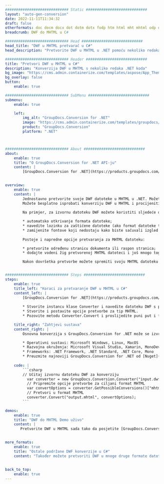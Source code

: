 ```yaml
---
############################# Static ############################
layout: "auto-gen-conversion"
date: 2022-11-11T11:34:32
draft: false
otherformats: doc docm docx dot dotm dotx fodp htm html mht mhtml odp odt otp pot potm potx pps ppsm ppsx ppt pptm pptx rtf
breadcrumb: DWF do MHTML u C#

############################# Head ############################
head_title: "DWF u MHTML pretvarač u C#"
head_description: "Pretvorite DWF u MHTML u .NET pomoću nekoliko redaka koda. Koristite GroupDocs Document Conversion API za pretvaranje preko 160 formata datoteka."

############################# Header ############################
title: "Pretvori DWF u MHTML u C#"
description: "Konverzija DWF u MHTML s nekoliko redaka .NET koda"
bg_image: "https://cms.admin.containerize.com/templates/aspose/App_Themes/V3/images/bg/header1.png"
bg_overlay: false
button:
    enable: true

############################# SubMenu ############################
submenu:
    enable: true

    left:
        img_alt: "GroupDocs.Conversion for .NET"
        image: "https://cms.admin.containerize.com/templates/groupdocs/images/product-logos/90x90-noborder/groupdocs-conversion-net.png"
        product: "GroupDocs.Conversion"
        platform: ".NET"



############################# About ############################
about:
    enable: true
    title: "O GroupDocs.Conversion for .NET API-ju"
    content: |
        [GroupDocs.Conversion for .NET](https://products.groupdocs.com/conversion/net/) može se koristiti za pretvaranje Microsoft Worda, Excela, PowerPointa, PDF-a, Visio i drugih formata. GroupDocs.Conversion je samostalni API koji je prikladan za pozadinske i interne sustave gdje su potrebne visoke performanse. Ne ovisi o softveru poput Microsofta ili Open Officea.
    

overview:
    enable: true
    content: |
        Jednostavno pretvorite svoje DWF datoteke u MHTML u .NET. Možete koristiti samo nekoliko C# linija koda na bilo kojoj platformi po vašem izboru kao što su - Windows, Linux, macOS.
        Možete besplatno isprobati konverziju DWF u MHTML i procijeniti kvalitetu rezultata konverzije. Uz jednostavne scenarije konverzije datoteka, možete isprobati naprednije opcije za učitavanje izvorne DWF datoteke i za spremanje izlaznog MHTML rezultata. 
        
        Na primjer, za izvornu datoteku DWF možete koristiti sljedeće opcije učitavanja:

        * automatsko otkrivanje formata datoteke;
        * navedite lozinku za zaštićene datoteke (ako format datoteke to podržava);
        * zamijenite fontove koji nedostaju kako biste sačuvali izgled dokumenta.
        
        Postoje i napredne opcije pretvaranja za MHTML datoteku:

        * pretvorite određenu stranicu dokumenta ili raspon stranica;
        * dodajte vodeni žig pretvorenoj MHTML datoteci i još mnogo toga.

        Nakon dovršetka pretvorbe možete spremiti svoju MHTML datoteku na lokalnu stazu datoteke ili bilo koju pohranu treće strane kao što su FTP, Amazon S3, Google Drive, Dropbox itd. Imajte na umu - da pretvorite DWF u {{ TO}} nema potrebe za instaliranjem bilo kakvog dodatnog softvera - poput MS Officea, Open Officea, Adobe Acrobat Readera itd.


############################# Steps ############################
steps:
    enable: true
    title_left: "Koraci za pretvaranje DWF u MHTML u C#"
    content_left: |
        [GroupDocs.Conversion for .NET](https://products.groupdocs.com/conversion/net/) programerima olakšava pretvaranje DWF datoteke u MHTML s nekoliko redaka koda.
        
        * Stvorite instancu klase Converter i navedite datoteku DWF s punim putem
        * Stvorite i postavite opcije pretvorbe za tip MHTML.
        * Pozovite metodu Converter.Convert i proslijedite puni put i format (MHTML) kao parametar

    title_right: "Zahtjevi sustava"
    content_right: |
        Osnovna konverzija s GroupDocs.Conversion for .NET može se izvršiti u samo nekoliko jednostavnih koraka. Naši API-ji podržani su na svim glavnim platformama i operativnim sustavima. Prije izvršavanja koda u nastavku, provjerite imate li sljedeće preduvjete instalirane na vašem sustavu.

        * Operativni sustavi: Microsoft Windows, Linux, MacOS
        * Razvojna okruženja: Microsoft Visual Studio, Xamarin, MonoDevelop
        * Frameworks: .NET Framework, .NET Standard, .NET Core, Mono
        * Preuzmite najnoviji GroupDocs.Conversion for .NET od [Nuget](https://www.nuget.org/packages/groupdocs.conversion)
         
    code: |
        ```csharp    
        // Učitaj izvornu datoteku DWF za konverziju
          var converter = new GroupDocs.Conversion.Converter("input.dwf");
          // Pripremite opcije pretvorbe za ciljani format MHTML
          var convertOptions = converter.GetPossibleConversions()["mhtml"].ConvertOptions;
          // Pretvori u format MHTML
          converter.Convert("output.mhtml", convertOptions);
        ```

demos:
    enable: true
    title: "DWF do MHTML Demo uživo"
    content: |
       Pretvorite DWF u MHTML sada tako da posjetite [GroupDocs.Conversion App](https://products.groupdocs.app/conversion/family) web mjesto. Online demo ima sljedeće prednosti
          

more_formats:
    enable: true
    title: "Ostale podržane DWF konverzije u C#"
    content: "Također možete pretvoriti DWF u mnoge druge formate datoteka. Pogledajte popis u nastavku."
       
       
back_to_top:
    enable: true
---
```

